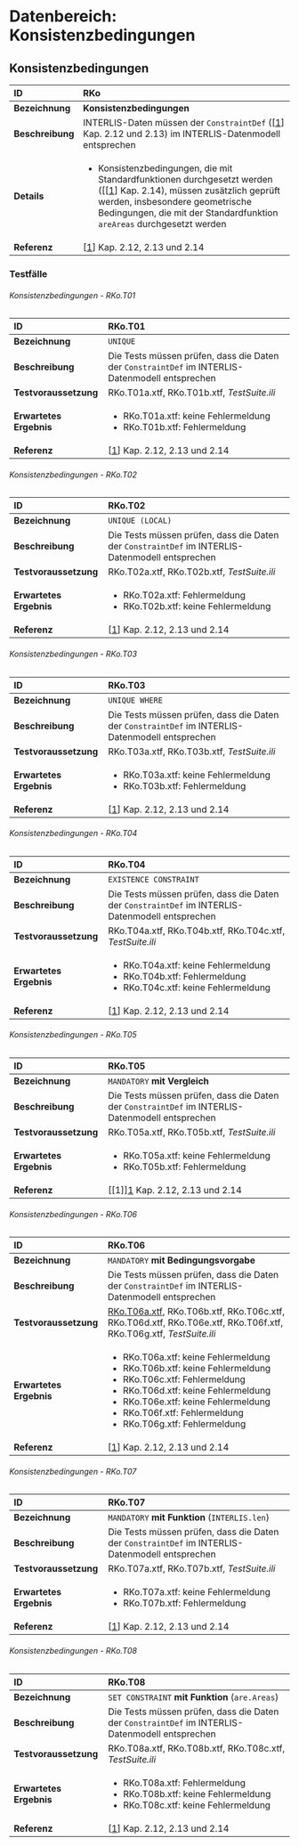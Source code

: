 # Datenbereich: Konsistenzbedingungen

## Konsistenzbedingungen
|ID|RKo
|:--|:--
|**Bezeichnung**|**Konsistenzbedingungen**
|**Beschreibung**|INTERLIS-Daten müssen der ```ConstraintDef``` ([[1]] Kap. 2.12 und 2.13) im INTERLIS-Datenmodell entsprechen
|**Details**|<ul><li>Konsistenzbedingungen, die mit Standardfunktionen durchgesetzt werden ([[[1]] Kap. 2.14), müssen zusätzlich geprüft werden, insbesondere geometrische Bedingungen, die mit der Standardfunktion ```areAreas``` durchgesetzt werden</li></ul>
|**Referenz**|[[1]] Kap. 2.12, 2.13 und 2.14

### Testfälle
###### Konsistenzbedingungen - RKo.T01
|ID|RKo.T01
|:--|:--
|**Bezeichnung**|```UNIQUE```
|**Beschreibung**|Die Tests müssen prüfen, dass die Daten der ```ConstraintDef``` im INTERLIS-Datenmodell entsprechen
|**Testvoraussetzung**|RKo.T01a.xtf, RKo.T01b.xtf, *TestSuite.ili*
|**Erwartetes Ergebnis**|<ul><li>RKo.T01a.xtf: keine Fehlermeldung</li><li>RKo.T01b.xtf: Fehlermeldung</li></ul>
|**Referenz**|[[1]] Kap. 2.12, 2.13 und 2.14

###### Konsistenzbedingungen - RKo.T02
|ID|RKo.T02
|:--|:--
|**Bezeichnung**|```UNIQUE (LOCAL)```
|**Beschreibung**|Die Tests müssen prüfen, dass die Daten der ```ConstraintDef``` im INTERLIS-Datenmodell entsprechen
|**Testvoraussetzung**|RKo.T02a.xtf, RKo.T02b.xtf, *TestSuite.ili*
|**Erwartetes Ergebnis**|<ul><li>RKo.T02a.xtf: Fehlermeldung</li><li>RKo.T02b.xtf: keine Fehlermeldung</li></ul>
|**Referenz**|[[1]] Kap. 2.12, 2.13 und 2.14

###### Konsistenzbedingungen - RKo.T03
|ID|RKo.T03
|:--|:--
|**Bezeichnung**|```UNIQUE WHERE```
|**Beschreibung**|Die Tests müssen prüfen, dass die Daten der ```ConstraintDef``` im INTERLIS-Datenmodell entsprechen
|**Testvoraussetzung**|RKo.T03a.xtf, RKo.T03b.xtf, *TestSuite.ili*
|**Erwartetes Ergebnis**|<ul><li>RKo.T03a.xtf: keine Fehlermeldung</li><li>RKo.T03b.xtf: Fehlermeldung</li></ul>
|**Referenz**|[[1]] Kap. 2.12, 2.13 und 2.14

###### Konsistenzbedingungen - RKo.T04
|ID|RKo.T04
|:--|:--
|**Bezeichnung**|```EXISTENCE CONSTRAINT```
|**Beschreibung**|Die Tests müssen prüfen, dass die Daten der ```ConstraintDef``` im INTERLIS-Datenmodell entsprechen
|**Testvoraussetzung**|RKo.T04a.xtf, RKo.T04b.xtf, RKo.T04c.xtf, *TestSuite.ili*
|**Erwartetes Ergebnis**|<ul><li>RKo.T04a.xtf: keine Fehlermeldung</li><li>RKo.T04b.xtf: Fehlermeldung</li><li>RKo.T04c.xtf: keine Fehlermeldung</li></ul>
|**Referenz**|[[1]] Kap. 2.12, 2.13 und 2.14

###### Konsistenzbedingungen - RKo.T05
|ID|RKo.T05
|:--|:--
|**Bezeichnung**|```MANDATORY``` **mit Vergleich**
|**Beschreibung**|Die Tests müssen prüfen, dass die Daten der ```ConstraintDef``` im INTERLIS-Datenmodell entsprechen
|**Testvoraussetzung**|RKo.T05a.xtf, RKo.T05b.xtf, *TestSuite.ili*
|**Erwartetes Ergebnis**|<ul><li>RKo.T05a.xtf: keine Fehlermeldung</li><li>RKo.T05b.xtf: Fehlermeldung</li></ul>
|**Referenz**|[\[1]][1] Kap. 2.12, 2.13 und 2.14

###### Konsistenzbedingungen - RKo.T06
|ID|RKo.T06
|:--|:--
|**Bezeichnung**|```MANDATORY``` **mit Bedingungsvorgabe**
|**Beschreibung**|Die Tests müssen prüfen, dass die Daten der ```ConstraintDef``` im INTERLIS-Datenmodell entsprechen
|**Testvoraussetzung**|[RKo.T06a.xtf](../data/RKo.T06a.xtf), RKo.T06b.xtf, RKo.T06c.xtf, RKo.T06d.xtf, RKo.T06e.xtf, RKo.T06f.xtf, RKo.T06g.xtf, *TestSuite.ili*
|**Erwartetes Ergebnis**|<ul><li>RKo.T06a.xtf: keine Fehlermeldung</li><li>RKo.T06b.xtf: keine Fehlermeldung</li><li>RKo.T06c.xtf: Fehlermeldung</li><li>RKo.T06d.xtf: keine Fehlermeldung</li><li>RKo.T06e.xtf: keine Fehlermeldung</li><li>RKo.T06f.xtf: Fehlermeldung</li><li>RKo.T06g.xtf: Fehlermeldung</li></ul>
|**Referenz**|[[1]] Kap. 2.12, 2.13 und 2.14

###### Konsistenzbedingungen - RKo.T07
|ID|RKo.T07
|:--|:--
|**Bezeichnung**|```MANDATORY``` **mit Funktion** (```INTERLIS.len```)
|**Beschreibung**|Die Tests müssen prüfen, dass die Daten der ```ConstraintDef``` im INTERLIS-Datenmodell entsprechen
|**Testvoraussetzung**|RKo.T07a.xtf, RKo.T07b.xtf, *TestSuite.ili*
|**Erwartetes Ergebnis**|<ul><li>RKo.T07a.xtf: keine Fehlermeldung</li><li>RKo.T07b.xtf: Fehlermeldung</li></ul>
|**Referenz**|[[1]] Kap. 2.12, 2.13 und 2.14

###### Konsistenzbedingungen - RKo.T08
|ID|RKo.T08
|:--|:--
|**Bezeichnung**|```SET CONSTRAINT``` **mit Funktion** (```are.Areas```)
|**Beschreibung**|Die Tests müssen prüfen, dass die Daten der ```ConstraintDef``` im INTERLIS-Datenmodell entsprechen
|**Testvoraussetzung**|RKo.T08a.xtf, RKo.T08b.xtf, RKo.T08c.xtf, *TestSuite.ili*
|**Erwartetes Ergebnis**|<ul><li>RKo.T08a.xtf: Fehlermeldung</li><li>RKo.T08b.xtf: keine Fehlermeldung</li><li>RKo.T08c.xtf: keine Fehlermeldung</li></ul>
|**Referenz**|[[1]] Kap. 2.12, 2.13 und 2.14

[1]: bib.md#1-kogis-interlis-2--referenzhandbuch-13042006
